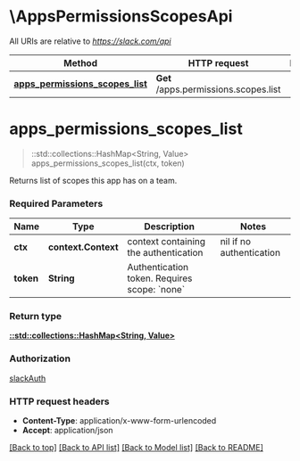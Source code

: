 # \AppsPermissionsScopesApi

All URIs are relative to *https://slack.com/api*

Method | HTTP request | Description
------------- | ------------- | -------------
[**apps_permissions_scopes_list**](AppsPermissionsScopesApi.md#apps_permissions_scopes_list) | **Get** /apps.permissions.scopes.list | 


# **apps_permissions_scopes_list**
> ::std::collections::HashMap<String, Value> apps_permissions_scopes_list(ctx, token)


Returns list of scopes this app has on a team.

### Required Parameters

Name | Type | Description  | Notes
------------- | ------------- | ------------- | -------------
 **ctx** | **context.Context** | context containing the authentication | nil if no authentication
  **token** | **String**| Authentication token. Requires scope: &#x60;none&#x60; | 

### Return type

[**::std::collections::HashMap<String, Value>**](Value.md)

### Authorization

[slackAuth](../README.md#slackAuth)

### HTTP request headers

 - **Content-Type**: application/x-www-form-urlencoded
 - **Accept**: application/json

[[Back to top]](#) [[Back to API list]](../README.md#documentation-for-api-endpoints) [[Back to Model list]](../README.md#documentation-for-models) [[Back to README]](../README.md)

